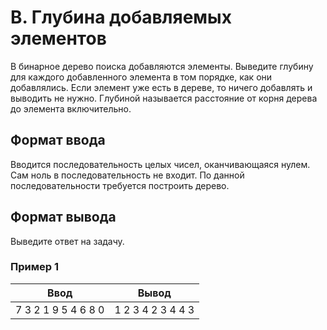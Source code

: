 # B. Глубина добавляемых элементов

В бинарное дерево поиска добавляются элементы. Выведите глубину для каждого добавленного элемента в том порядке, как они добавлялись. Если элемент уже есть в дереве, то ничего добавлять и выводить не нужно. Глубиной называется расстояние от корня дерева до элемента включительно.

## Формат ввода
Вводится последовательность целых чисел, оканчивающаяся нулем. Сам ноль в последовательность не входит. По данной последовательности требуется построить дерево.

## Формат вывода
Выведите ответ на задачу.

### Пример 1
Ввод | Вывод
---| ---
7 3 2 1 9 5 4 6 8 0 | 1 2 3 4 2 3 4 4 3 
